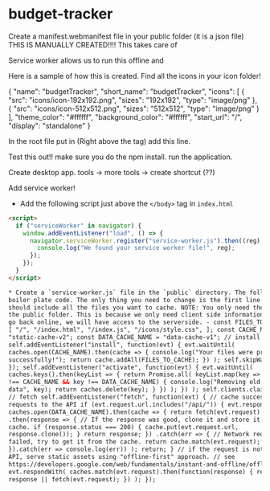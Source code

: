 # budget-tracker

Create a manifest.webmanifest file in your public folder (it is a json file) THIS IS MANUALLY CREATED!!!! This takes care of

Service worker allows us to run this offline and

Here is a sample of how this is created. Find all the icons in your icon folder!

{
"name": "budgetTracker",
"short_name": "budgetTracker",
"icons": [
{
"src": "icons/icon-192x192.png",
"sizes": "192x192",
"type": "image/png"
},
{
"src": "icons/icon-512x512.png",
"sizes": "512x512",
"type": "image/png"
}
],
"theme_color": "#ffffff",
"background_color": "#ffffff",
"start_url": "/",
"display": "standalone"
}

In the root file put in (Right above the <head> tag) add this line.

<link rel="manifest" href="manifest.webmanifest" />

Test this out!!
make sure you do the npm install.
run the application.

Create desktop app.
tools -> more tools -> create shortcut (??)

Add service worker!

- Add the following script just above the `</body>` tag in `index.html`

```html
<script>
  if ("serviceWorker" in navigator) {
    window.addEventListener("load", () => {
      navigator.serviceWorker.register("service-worker.js").then((reg) => {
        console.log("We found your service worker file!", reg);
      });
    });
  }
</script>

* Create a `service-worker.js` file in the `public` directory. The following is
boiler plate code. The only thing you need to change is the first line... This
should include all the files you want to cache. NOTE: You only need the files in
the public folder. This is because we only need client side information. Once we
go back online, we will have access to the serverside. - const FILES_TO_CACHE =
[ "/", "/index.html", "/index.js", "/icons/style.css", ]; const CACHE_NAME =
"static-cache-v2"; const DATA_CACHE_NAME = "data-cache-v1"; // install
self.addEventListener("install", function(evt) { evt.waitUntil(
caches.open(CACHE_NAME).then(cache => { console.log("Your files were pre-cached
successfully!"); return cache.addAll(FILES_TO_CACHE); }) ); self.skipWaiting();
}); self.addEventListener("activate", function(evt) { evt.waitUntil(
caches.keys().then(keyList => { return Promise.all( keyList.map(key => { if (key
!== CACHE_NAME && key !== DATA_CACHE_NAME) { console.log("Removing old cache
data", key); return caches.delete(key); } }) ); }) ); self.clients.claim(); });
// fetch self.addEventListener("fetch", function(evt) { // cache successful
requests to the API if (evt.request.url.includes("/api/")) { evt.respondWith(
caches.open(DATA_CACHE_NAME).then(cache => { return fetch(evt.request)
.then(response => { // If the response was good, clone it and store it in the
cache. if (response.status === 200) { cache.put(evt.request.url,
response.clone()); } return response; }) .catch(err => { // Network request
failed, try to get it from the cache. return cache.match(evt.request); });
}).catch(err => console.log(err)) ); return; } // if the request is not for the
API, serve static assets using "offline-first" approach. // see
https://developers.google.com/web/fundamentals/instant-and-offline/offline-cookbook#cache-falling-back-to-network
evt.respondWith( caches.match(evt.request).then(function(response) { return
response || fetch(evt.request); }) ); });
```
